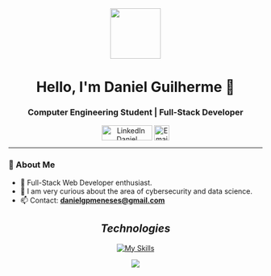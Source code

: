 <div align="center">
      <img src="https://media.giphy.com/media/HzPtbOKyBoBFsK4hyc/giphy.gif" width="100" />
</div>   
   
 
<h1 align="center">Hello, I'm Daniel Guilherme 👋</h1>
<h3 align="center">Computer Engineering Student | Full-Stack Developer</h3>

<p align="center">
  <a href="https://www.linkedin.com/in/daniel-guilherme-99746b22a/" target="_blank"><img align="center"
      src="https://raw.githubusercontent.com/rahuldkjain/github-profile-readme-generator/master/src/images/icons/Social/linked-in-alt.svg"
      alt="LinkedIn Daniel Guilherme" height="30" width="100" /></a>
  <a href="mailto:danielgpmeneses@gmail.com"><img align="center"
      src="https://img.shields.io/badge/Gmail-D14836?style=for-the-badge&logo=gmail&logoColor=white"
      alt="Email Daniel Guilherme" height="30" /></a>
</p>
    
---

### 🔭 About Me
* 🚀 Full-Stack Web Developer enthusiast.
* 🌱 I am very curious about the area of ​​cybersecurity and data science.
* 📫 Contact: **danielgpmeneses@gmail.com**

<h2 align="center"><i>Technologies</i></h2>

<div align="center">
      
[![My Skills](https://skillicons.dev/icons?i=react,nest,prisma,tailwind,mongodb,postgresql,nodejs,fastapi,ts,js,git,github)](https://skillicons.dev)

</div> 



</p>
<p align="center"><img 
        src="https://github-readme-stats.vercel.app/api/top-langs?username=odeni3&show_icons=true&locale=en&layout=compact&theme=react&hide_border=true&bg_color=0D1117"/></p>    

  
